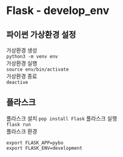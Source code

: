 # Flask - develop_env

파이썬 가상환경 설정
---
가상환경 생성   
```python3 -m venv env```   
가상환경 실행   
```source env/bin/activate```   
가상환경 종료    
```deactive```   

플라스크   
---
플라스크 설치
```pop install Flask```
플라스크 실행   
```flask run```  
플라스크 환경
```
export FLASK_APP=pybo
export FLASK_ENV=development
```



